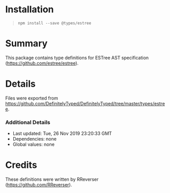 # Installation
> `npm install --save @types/estree`

# Summary
This package contains type definitions for ESTree AST specification (https://github.com/estree/estree).

# Details
Files were exported from https://github.com/DefinitelyTyped/DefinitelyTyped/tree/master/types/estree.

### Additional Details
 * Last updated: Tue, 26 Nov 2019 23:20:33 GMT
 * Dependencies: none
 * Global values: none

# Credits
These definitions were written by RReverser (https://github.com/RReverser).
